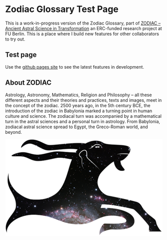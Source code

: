 # Zodiac Glossary Test Page

This is a work-in-progress version of the Zodiac Glossary, part of [ZODIAC – Ancient Astral Science in Transformation](https://www.geschkult.fu-berlin.de/en/e/zodiac/index.html) an ERC-funded research project at FU Berlin.
This is a place where I build new features for other collaborators to try out.

## Test page

Use the [github pages site](https://christiancasey.github.io/zodiac-router/) to see the latest features in development.

## About ZODIAC

Astrology, Astronomy, Mathematics, Religion and Philosophy – all these different aspects and their theories and practices, texts and images, meet in the concept of the zodiac. 2500 years ago, in the 5th century BCE, the introduction of the zodiac in Babylonia marked a turning point in human culture and science. The zodiacal turn was accompanied by a mathematical turn in the astral sciences and a personal turn in astrology. From Babylonia, zodiacal astral science spread to Egypt, the Greco-Roman world, and beyond.

![Zodiac Logo](zodiac-galaxy.png)